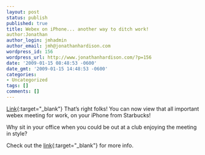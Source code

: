 ```yaml
---
layout: post
status: publish
published: true
title: Webex on iPhone... another way to ditch work!
author:Jonathan
author_login: jmhadmin
author_email: jmh@jonathanhardison.com
wordpress_id: 156
wordpress_url: http://www.jonathanhardison.com/?p=156
date: '2009-01-15 08:48:53 -0600'
date_gmt: '2009-01-15 14:48:53 -0600'
categories:
- Uncategorized
tags: []
comments: []
---
```

[Link](http://www.youtube.com/v/FK2ankGTdpc){:target="_blank"}
That’s right folks! You can now view that all important webex meeting for work, on your iPhone from Starbucks!

Why sit in your office when you could be out at a club enjoying the meeting in style?

Check out the [link](http://www.webex.com/iPhone){:target="_blank"} for more info.
